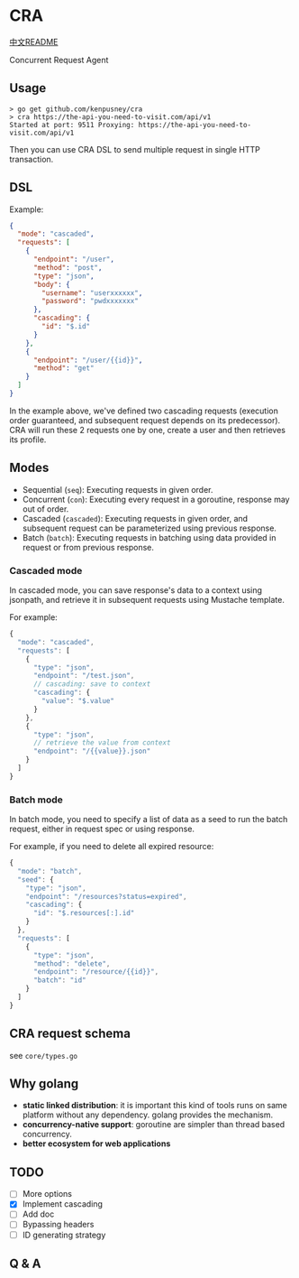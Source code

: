 # CRA

[中文README](./README.cn.md)

Concurrent Request Agent

## Usage

```
> go get github.com/kenpusney/cra
> cra https://the-api-you-need-to-visit.com/api/v1
Started at port: 9511 Proxying: https://the-api-you-need-to-visit.com/api/v1
```

Then you can use CRA DSL to send multiple request in single HTTP transaction.

## DSL

Example:

```json
{
  "mode": "cascaded",
  "requests": [
    {
      "endpoint": "/user",
      "method": "post",
      "type": "json",
      "body": {
        "username": "userxxxxxx",
        "password": "pwdxxxxxxx"
      },
      "cascading": {
        "id": "$.id"
      }
    },
    {
      "endpoint": "/user/{{id}}",
      "method": "get"
    }
  ]
}
```

In the example above, we've defined two cascading requests 
(execution order guaranteed, and subsequent request depends on
its predecessor). CRA will run these 2 requests one by one,
create a user and then retrieves its profile.

## Modes

- Sequential (`seq`): Executing requests in given order.
- Concurrent (`con`): Executing every request in a goroutine, 
  response may out of order.
- Cascaded (`cascaded`): Executing requests in given order, 
  and subsequent request can be parameterized using previous response.
- Batch (`batch`): Executing requests in batching using data provided
  in request or from previous response.
  
### Cascaded mode

In cascaded mode, you can save response's data to a context using jsonpath, and
retrieve it in subsequent requests using Mustache template.

For example:
```javascript
{
  "mode": "cascaded",
  "requests": [
    {
      "type": "json",
      "endpoint": "/test.json",
      // cascading: save to context
      "cascading": {
        "value": "$.value"
      }
    },
    {
      "type": "json",
      // retrieve the value from context
      "endpoint": "/{{value}}.json"
    }
  ]
}
```

### Batch mode

In batch mode, you need to specify a list of data as a seed to run the batch
request, either in request spec or using response.

For example, if you need to delete all expired resource:
```javascript
{
  "mode": "batch",
  "seed": {
    "type": "json",
    "endpoint": "/resources?status=expired",
    "cascading": {
      "id": "$.resources[:].id"
    }
  },
  "requests": [
    {
      "type": "json",
      "method": "delete",
      "endpoint": "/resource/{{id}}",
      "batch": "id"
    }
  ]
}
```

## CRA request schema

see `core/types.go`

## Why golang

 - **static linked distribution**: it is important this kind of tools runs
   on same platform without any dependency. golang provides the mechanism.
 - **concurrency-native support**: goroutine are simpler than thread based
   concurrency.
 - **better ecosystem for web applications**

## TODO

- [ ] More options
- [X] Implement cascading
- [ ] Add doc
- [ ] Bypassing headers
- [ ] ID generating strategy

## Q &amp; A

